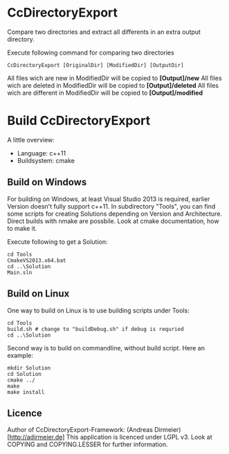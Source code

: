 # CcDirectoryExport

Compare two directories and extract all differents in an extra output directory.

Execute following command for comparing two directories

    CcDirectoryExport [OriginalDir] [ModifiedDir] [OutputDir]

All files wich are new in ModifiedDir will be copied to **[Output]/new**
All files wich are deleted in ModifiedDir will be copied to **[Output]/deleted**
All files wich are different in ModifiedDir will be copied to **[Output]/modified**

# Build CcDirectoryExport

A little overview:
* Language: c++11
* Buildsystem: cmake

## Build on Windows

For building on Windows, at least Visual Studio 2013 is required, earlier Version doesn't fully support c++11.
In subdirectory "Tools", you can find some scripts for creating Solutions depending on Version and Architecture.
Direct builds with nmake are possbile. Look at cmake documentation, how to make it.

Execute following to get a Solution:

    cd Tools
    CmakeVS2013.x64.bat
    cd ..\Solution
    Main.sln
    
## Build on Linux

One way to build on Linux is to use building scripts under Tools:

    cd Tools
    build.sh # change to "buildDebug.sh" if debug is requried
    cd ..\Solution

Second way is to build on commandline, without build script.
Here an example:

    mkdir Solution
    cd Solution
    cmake ../
    make
    make install

## Licence

Author of CcDirectoryExport-Framework: (Andreas Dirmeier)[http://adirmeier.de]
This application is licenced under LGPL v3. Look at COPYING and COPYING.LESSER for further information.